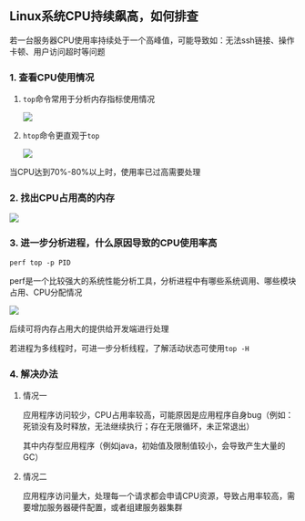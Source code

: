 ## Linux系统CPU持续飙高，如何排查

若一台服务器CPU使用率持续处于一个高峰值，可能导致如：无法ssh链接、操作卡顿、用户访问超时等问题

### 1. 查看CPU使用情况

1. `top`命令常用于分析内存指标使用情况

    ![](https://i-blog.csdnimg.cn/blog_migrate/34973c4126c98318a8adb044744fcc69.png)

2. `htop`命令更直观于`top`

    ![](https://i-blog.csdnimg.cn/blog_migrate/64256384add90f8785a15d55ff4985fc.png)

当CPU达到70%-80%以上时，使用率已过高需要处理

### 2. 找出CPU占用高的内存

![](https://i-blog.csdnimg.cn/blog_migrate/b4eb3f1c2f9633e602b02e401bac1e01.png)

### 3. 进一步分析进程，什么原因导致的CPU使用率高

`perf top -p PID`

perf是一个比较强大的系统性能分析工具，分析进程中有哪些系统调用、哪些模块占用、CPU分配情况

![](https://i-blog.csdnimg.cn/blog_migrate/23071159546fcd081aec464e59f3d285.png)

后续可将内存占用大的提供给开发端进行处理

若进程为多线程时，可进一步分析线程，了解活动状态可使用`top -H`

### 4. 解决办法

1. 情况一

    应用程序访问较少，CPU占用率较高，可能原因是应用程序自身bug（例如：死锁没有及时释放，无法继续执行；存在无限循环，未正常退出）

    其中内存型应用程序（例如java，初始值及限制值较小，会导致产生大量的GC）

2. 情况二
        
    应用程序访问量大，处理每一个请求都会申请CPU资源，导致占用率较高，需要增加服务器硬件配置，或者组建服务器集群

